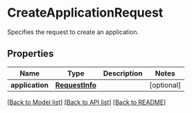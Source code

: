 # CreateApplicationRequest

Specifies the request to create an application.

## Properties
Name | Type | Description | Notes
------------ | ------------- | ------------- | -------------
**application** | [**RequestInfo**](RequestInfo.md) |  | [optional] 

[[Back to Model list]](../README.md#documentation-for-models) [[Back to API list]](../README.md#documentation-for-api-endpoints) [[Back to README]](../README.md)


